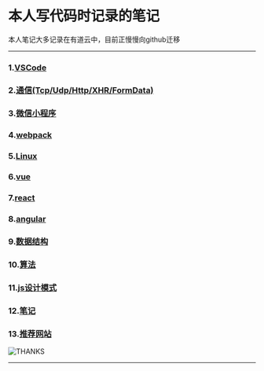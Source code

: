 # 本人写代码时记录的笔记

本人笔记大多记录在有道云中，目前正慢慢向github迁移
<!--[测试链接](https://github.com/zc1789284658/Code-Note/edit/master/README.md)-->

<!--欢迎进行[百度](https://www.baidu.com) -->

<!--也欢迎各种[跤流](https://space.bilibili.com/335434431)-->

<!--更更欢迎`star`以及`fork`-->

---
### 1.[VSCode](https://github.com/zc1789284658/Code-Note/edit/master/VSCode/main.md)

### 2.[通信(Tcp/Udp/Http/XHR/FormData)](https://github.com/zc1789284658/Code-Note/edit/master/Http/main.md)

### 3.[微信小程序](https://github.com/zc1789284658/Code-Note/edit/master/WX/main.md)

### 4.[webpack](https://github.com/zc1789284658/Code-Note/edit/master/webpack/main.md)


### 5.[Linux](https://github.com/zc1789284658/Code-Note/edit/master/linux/main.md)

### 6.[vue](https://github.com/zc1789284658/Code-Note/edit/master/vue/main.md)

### 7.[react](https://github.com/zc1789284658/Code-Note/edit/master/react/main.md)

### 8.[angular](https://github.com/zc1789284658/Code-Note/edit/master/ng/main.md)

### 9.[数据结构](https://github.com/zc1789284658/Code-Note/edit/master/data-structure/main.md)

### 10.[算法](https://github.com/zc1789284658/Code-Note/edit/master/algorithm/main.md)

### 11.[js设计模式](https://github.com/zc1789284658/Code-Note/edit/master/design-pattern/main.md)

### 12.[笔记](https://github.com/zc1789284658/Code-Note/edit/master/notes/main.md)

### 13.[推荐网站](https://github.com/zc1789284658/Code-Note/edit/master/webSites/main.md)

![THANKS](https://avatars2.githubusercontent.com/u/15063583?s=40&v=4)



---

[](这是样式表)
<style>
.color__main{color:#00a0e9}
</style>
